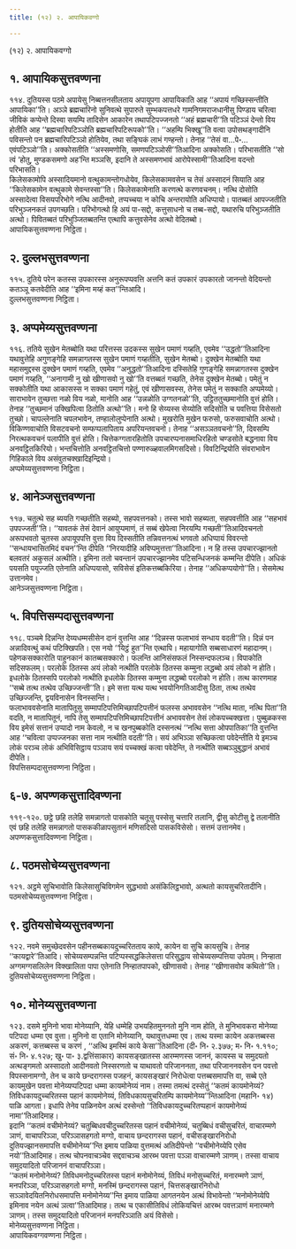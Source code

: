 ```yaml
---
title: (१२) २. आपायिकवग्गो

---
```

(१२) २. आपायिकवग्गो  


## १. आपायिकसुत्तवण्णना

११४. दुतियस्स पठमे अपायेसु निब्बत्तनसीलताय अपायूपगा आपायिकाति आह ‘‘अपायं गच्छिस्सन्तीति आपायिका’’ति। अञ्ञे ब्रह्मचारिनो सुनिवत्थे सुपारुते सुम्भकपत्तधरे गामनिगमराजधानीसु पिण्डाय चरित्वा जीविकं कप्पेन्ते दिस्वा सयम्पि तादिसेन आकारेन तथापटिपज्जनतो ‘‘अहं ब्रह्मचारी’’ति पटिञ्ञं देन्तो विय होतीति आह ‘‘ब्रह्मचारिपटिञ्ञोति ब्रह्मचारिपटिरूपको’’ति। ‘‘अहम्पि भिक्खू’’ति वत्वा उपोसथङ्गादीनि पविसन्तो पन ब्रह्मचारिपटिञ्ञो होतियेव, तथा सङ्घिकं लाभं गण्हन्तो। तेनाह ‘‘तेसं वा…पे॰… एवंपटिञ्ञो’’ति। अक्कोसतीति ‘‘अस्समणोसि, समणपटिञ्ञोसी’’तिआदिना अक्कोसति। परिभासतीति ‘‘सो त्वं ‘होतु, मुण्डकसमणो अह’न्ति मञ्ञसि, इदानि ते अस्समणभावं आरोपेस्सामी’’तिआदिना वदन्तो परिभासति।  
किलेसकामोपि अस्सादियमानो वत्थुकामन्तोगधोयेव, किलेसकामवसेन च तेसं अस्सादनं सियाति आह ‘‘किलेसकामेन वत्थुकामे सेवन्तस्सा’’ति। किलेसकामेनाति करणत्थे करणवचनम्। नत्थि दोसोति अस्सादेत्वा विसयपरिभोगे नत्थि आदीनवो, तप्पच्चया न कोचि अन्तरायोति अधिप्पायो। पातब्बतं आपज्जतीति परिभुञ्जनकतं उपगच्छति। परिभोगत्थो हि अयं पा-सद्दो, कत्तुसाधनो च तब्ब-सद्दो, यथारुचि परिभुञ्जतीति अत्थो। पिवितब्बतं परिभुञ्जितब्बतन्ति एत्थापि कत्तुवसेनेव अत्थो वेदितब्बो।  
आपायिकसुत्तवण्णना निट्ठिता।  


## २. दुल्लभसुत्तवण्णना

११५. दुतिये परेन कतस्स उपकारस्स अनुरूपप्पवत्ति अत्तनि कतं उपकारं उपकारतो जानन्तो वेदियन्तो कतञ्ञू कतवेदीति आह ‘‘इमिना मय्हं कत’’न्तिआदि।  
दुल्लभसुत्तवण्णना निट्ठिता।  


## ३. अप्पमेय्यसुत्तवण्णना

११६. ततिये सुखेन मेतब्बोति यथा परित्तस्स उदकस्स सुखेन पमाणं गय्हति, एवमेव ‘‘उद्धतो’’तिआदिना यथावुत्तेहि अगुणङ्गेहि समन्नागतस्स सुखेन पमाणं गय्हतीति, सुखेन मेतब्बो। दुक्खेन मेतब्बोति यथा महासमुद्दस्स दुक्खेन पमाणं गय्हति, एवमेव ‘‘अनुद्धतो’’तिआदिना दस्सितेहि गुणङ्गेहि समन्नागतस्स दुक्खेन पमाणं गय्हति, ‘‘अनागामी नु खो खीणासवो नु खो’’ति वत्तब्बतं गच्छति, तेनेस दुक्खेन मेतब्बो। पमेतुं न सक्कोतीति यथा आकासस्स न सक्का पमाणं गहेतुं, एवं खीणासवस्स, तेनेस पमेतुं न सक्काति अप्पमेय्यो।  
साराभावेन तुच्छत्ता नळो विय नळो, मानोति आह ‘‘उन्नळोति उग्गतनळो’’ति, उट्ठिततुच्छमानोति वुत्तं होति। तेनाह ‘‘तुच्छमानं उक्खिपित्वा ठितोति अत्थो’’ति। मनो हि सेय्यस्स सेय्योति सदिसोति च पवत्तिया विसेसतो तुच्छो। चापल्लेनाति चपलभावेन, तण्हालोलुप्पेनाति अत्थो। मुखरोति मुखेन फरुसो, फरुसवाचोति अत्थो। विकिण्णवाचोति विसटवचनो सम्फप्पलापिताय अपरियन्तवचनो। तेनाह ‘‘असञ्ञतवचनो’’ति, दिवसम्पि निरत्थकवचनं पलापीति वुत्तं होति। चित्तेकग्गतारहितोति उपचारप्पनासमाधिरहितो चण्डसोते बद्धनावा विय अनवट्ठितकिरियो। भन्तचित्तोति अनवट्ठितचित्तो पण्णारुळ्हवालमिगसदिसो। विवटिन्द्रियोति संवराभावेन गिहिकाले विय असंवुतचक्खादिइन्द्रियो।  
अप्पमेय्यसुत्तवण्णना निट्ठिता।  


## ४. आनेञ्जसुत्तवण्णना

११७. चतुत्थे सह ब्ययति गच्छतीति सहब्यो, सहपवत्तनको। तस्स भावो सहब्यता, सहपवत्तीति आह ‘‘सहभावं उपपज्जती’’ति। ‘‘यावतकं तेसं देवानं आयुप्पमाणं, तं सब्बं खेपेत्वा निरयम्पि गच्छती’’तिआदिवचनतो अरूपभवतो चुतस्स अपायूपपत्ति वुत्ता विय दिस्सतीति तन्निवत्तनत्थं भगवतो अधिप्पायं विवरन्तो ‘‘सन्धायभासितमिदं वचन’’न्ति दीपेति ‘‘निरयादीहि अविप्पमुत्तत्ता’’तिआदिना। न हि तस्स उपचारज्झानतो बलवतरं अकुसलं अत्थीति। इमिना ततो चवन्तानं उपचारज्झानमेव पटिसन्धिजनकं कम्मन्ति दीपेति। अधिकं पयसति पयुज्जति एतेनाति अधिप्पयासो, सविसेसं इतिकत्तब्बकिरिया। तेनाह ‘‘अधिकप्पयोगो’’ति। सेसमेत्थ उत्तानमेव।  
आनेञ्जसुत्तवण्णना निट्ठिता।  


## ५. विपत्तिसम्पदासुत्तवण्णना

११८. पञ्चमे दिन्नन्ति देय्यधम्मसीसेन दानं वुत्तन्ति आह ‘‘दिन्नस्स फलाभावं सन्धाय वदती’’ति। दिन्नं पन अन्नादिवत्थुं कथं पटिक्खिपति। एस नयो ‘‘यिट्ठं हुत’’न्ति एत्थापि। महायागोति सब्बसाधारणं महादानम्। पहेणकसक्कारोति पाहुनकानं कातब्बसक्कारो। फलन्ति आनिसंसफलं निस्सन्दफलञ्च। विपाकोति सदिसफलम्। परलोके ठितस्स अयं लोको नत्थीति परलोके ठितस्स कम्मुना लद्धब्बो अयं लोको न होति। इधलोके ठितस्सपि परलोको नत्थीति इधलोके ठितस्स कम्मुना लद्धब्बो परलोको न होति। तत्थ कारणमाह ‘‘सब्बे तत्थ तत्थेव उच्छिज्जन्ती’’ति। इमे सत्ता यत्थ यत्थ भवयोनिगतिआदीसु ठिता, तत्थ तत्थेव उच्छिज्जन्ति, द्वयविनासेन विनस्सन्ति।  
फलाभाववसेनाति मातापितूसु सम्मापटिपत्तिमिच्छापटिपत्तीनं फलस्स अभाववसेन ‘‘नत्थि माता, नत्थि पिता’’ति वदति, न मातापितूनं, नापि तेसु सम्मापटिपत्तिमिच्छापटिपत्तीनं अभाववसेन तेसं लोकपच्चक्खत्ता। पुब्बुळकस्स विय इमेसं सत्तानं उप्पादो नाम केवलो, न च खनपुब्बकोति दस्सनत्थं ‘‘नत्थि सत्ता ओपपातिका’’ति वुत्तन्ति आह ‘‘चवित्वा उप्पज्जनका सत्ता नाम नत्थीति वदती’’ति। सयं अभिञ्ञा सच्छिकत्वा पवेदेन्तीति ये इमञ्च लोकं परञ्च लोकं अभिविसिट्ठाय पञ्ञाय सयं पच्चक्खं कत्वा पवेदेन्ति, ते नत्थीति सब्बञ्ञुबुद्धानं अभावं दीपेति।  
विपत्तिसम्पदासुत्तवण्णना निट्ठिता।  


## ६-७. अपण्णकसुत्तादिवण्णना

११९-१२०. छट्ठे छहि तलेहि समन्नागतो पासकोति चतूसु पस्सेसु चत्तारि तलानि, द्वीसु कोटीसु द्वे तलानीति एवं छहि तलेहि समन्नागतो पासककीळापसुतानं मणिसदिसो पासकविसेसो। सत्तमं उत्तानमेव।  
अपण्णकसुत्तादिवण्णना निट्ठिता।  


## ८. पठमसोचेय्यसुत्तवण्णना

१२१. अट्ठमे सुचिभावोति किलेसासुचिविगमेन सुद्धभावो असंकिलिट्ठभावो, अत्थतो कायसुचरितादीनि।  
पठमसोचेय्यसुत्तवण्णना निट्ठिता।  


## ९. दुतियसोचेय्यसुत्तवण्णना

१२२. नवमे समुच्छेदवसेन पहीनसब्बकायदुच्चरितताय काये, कायेन वा सुचि कायसुचि। तेनाह ‘‘कायद्वारे’’तिआदि। सोचेय्यसम्पन्नन्ति पटिप्पस्सद्धकिलेसत्ता परिसुद्धाय सोचेय्यसम्पत्तिया उपेतम्। निन्हाता अग्गमग्गसलिलेन विक्खालिता पापा एतेनाति निन्हातपापको, खीणासवो। तेनाह ‘‘खीणासवोव कथितो’’ति।  
दुतियसोचेय्यसुत्तवण्णना निट्ठिता।  


## १०. मोनेय्यसुत्तवण्णना

१२३. दसमे मुनिनो भावा मोनेय्यानि, येहि धम्मेहि उभयहितमुननतो मुनि नाम होति, ते मुनिभावकरा मोनेय्या पटिपदा धम्मा एव वुत्ता। मुनिनो वा एतानि मोनेय्यानि, यथावुत्तधम्मा एव। तत्थ यस्मा कायेन अकत्तब्बस्स अकरणं, कत्तब्बस्स च करणं , ‘‘अत्थि इमस्मिं काये केसा’’तिआदिना (दी॰ नि॰ २.३७७; म॰ नि॰ १.११०; सं॰ नि॰ ४.१२७; खु॰ पा॰ ३.द्वत्तिंसाकार) कायसङ्खातस्स आरम्मणस्स जाननं, कायस्स च समुदयतो अत्थङ्गमतो अस्सादतो आदीनवतो निस्सरणतो च याथावतो परिजाननता, तथा परिजाननवसेन पन पवत्तो विपस्सनामग्गो, तेन च काये छन्दरागस्स पजहनं, कायसङ्खारं निरोधेत्वा पत्तब्बसमापत्ति वा, सब्बे एते कायमुखेन पवत्ता मोनेय्यप्पटिपदा धम्मा कायमोनेय्यं नाम। तस्मा तमत्थं दस्सेतुं ‘‘कतमं कायमोनेय्यं? तिविधकायदुच्चरितस्स पहानं कायमोनेय्यं, तिविधकायसुचरितम्पि कायमोनेय्य’’न्तिआदिना (महानि॰ १४) पाळि आगता। इधापि तेनेव पाळिनयेन अत्थं दस्सेन्तो ‘‘तिविधकायदुच्चरितप्पहानं कायमोनेय्यं नामा’’तिआदिमाह।  
इदानि ‘‘कतमं वचीमोनेय्यं? चतुब्बिधवचीदुच्चरितस्स पहानं वचीमोनेय्यं, चतुब्बिधं वचीसुचरितं, वाचारम्मणे ञाणं, वाचापरिञ्ञा, परिञ्ञासहगतो मग्गो, वाचाय छन्दरागस्स पहानं, वचीसङ्खारनिरोधो दुतियज्झानसमापत्ति वचीमोनेय्य’’न्ति इमाय पाळिया वुत्तमत्थं अतिदीपेन्तो ‘‘वचीमोनेय्येपि एसेव नयो’’तिआदिमाह। तत्थ चोपनवाचञ्चेव सद्दवाचञ्च आरब्भ पवत्ता पञ्ञा वाचारम्मणे ञाणम्। तस्सा वाचाय समुदयादितो परिजाननं वाचापरिञ्ञा।  
‘‘कतमं मनोमोनेय्यं? तिविधमनोदुच्चरितस्स पहानं मनोमोनेय्यं, तिविधं मनोसुच्चरितं, मनारम्मणे ञाणं, मनपरिञ्ञा, परिञ्ञासहगतो मग्गो, मनस्मिं छन्दरागस्स पहानं, चित्तसङ्खारनिरोधो सञ्ञावेदयितनिरोधसमापत्ति मनोमोनेय्य’’न्ति इमाय पाळिया आगतनयेन अत्थं विभावेन्तो ‘‘मनोमोनेय्येपि इमिनाव नयेन अत्थं ञत्वा’’तिआदिमाह। तत्थ च एकासीतिविधं लोकियचित्तं आरब्भ पवत्तञाणं मनारम्मणे ञाणम्। तस्स समुदयादितो परिजाननं मनपरिञ्ञाति अयं विसेसो।  
मोनेय्यसुत्तवण्णना निट्ठिता।  
आपायिकवग्गवण्णना निट्ठिता।  